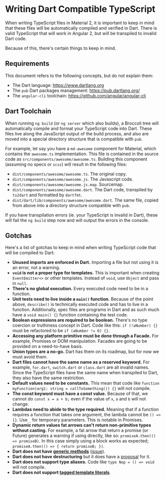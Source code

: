 # Writing Dart Compatible TypeScript

When writing TypeScript files in Material 2, it is important to keep in mind that these files will be automatically compiled and verified in Dart. There is valid TypeScript that will work in Angular 2, but will be transpiled to invalid Dart code.

Because of this, there's certain things to keep in mind.

## Requirements

This document refers to the following concepts, but do not explain them:

* The Dart language: https://www.dartlang.org
* The `pub` Dart packages management: https://pub.dartlang.org/
* The `angular-cli` toolchain: https://github.com/angular/angular-cli

## Dart Toolchain

When running `ng build` (or `ng server` which also builds), a Broccoli tree will automatically compile and format your TypeScript code into Dart.  These files live along the JavaScript output of the build process, and also are moved into a special directory structure that is compatible with `pub`.

For example, let say you have a `md-awesome` component for Material, which contains the `awesome.ts` implementation. This file is contained in the source code as `src/components/awesome/awesome.ts`. Building this component (assuming no specs or `scss`) will result in the following files:

* `dist/components/awesome/awesome.ts`. The original copy.
* `dist/components/awesome/awesome.js`. The Javascript code.
* `dist/components/awesome/awesome.js.map`. Sourcemap.
* `dist/components/awesome/awesome.dart`. The Dart code, transpiled by `ts2dart` and formatted by `dartfmt`.
* `dist/dart/lib/components/awesome/awesome.dart`. The same file, copied from above into a directory structure compatible with `pub`.

If you have transpilation errors (ie. your TypeScript is invalid in Dart), these will fail the `ng build` step now and will output the errors in the console.

## Gotchas

Here's a list of gotchas to keep in mind when writing TypeScript code that will be compiled to Dart:

* **Unused imports are enforced in Dart.** Importing a file but not using it is an error, not a warning.
* **`void` is not a proper type for templates.** This is important when creating `EventEmitter<>` or other templates. Instead of `void`, use `Object` and pass in `null`.
* **There's no global execution.** Every executed code need to be in a function.
* **Unit tests need to live inside a `main()` function.** Because of the point above, `describe()` is technically executed code and has to live in a function. Additionally, spec files are programs in Dart and as such much have a `void main() {}` function containing the test code.
* **Boolean expressions are required to be boolean.** There's no type coercion or truthiness concept in Dart. Code like this: `if (!aNumber) {}` must be refactored to be `if (aNumber != 0) {}`.
* **Accessing any platform primitive must be done through a Facade.** For example, Promises or DOM manipulation. Facades are going to be provided on a need-to-have basis.
* **Union types are a no-go.** Dart has them on its roadmap, but for now we must avoid them.
* **Dart files cannot have the same name as a reserved keyword.** For example, `for.dart`, `switch.dart` or `class.dart` are all invalid names. Since the TypeScript files have the same name when transpiled to Dart, they also have the same restriction.
* **Default values need to be constants.** This mean that code like `function myFunction(arg1: string = callToSomething()) {}` will not compile.
* **The const keyword must have a const value.** Because of that, we cannot do `const x = a + b;` even if the value of `x`, `a` and `b` will not change.
* **Lambdas need to abide to the type required.** Meaning that if a function requires a function that takes one argument, the lambda cannot be `() => {}`. Use `_` for temporary parameters. This is notable in Promises.
* **Dynamic return values fat arrows can't return non-primitive types without casting.** For example, a fat arrow that return a promise (or Future) generates a warning if using directly, like so: `promiseA.then(() => promiseB)`. In this case simply using a block works as expected; `promiseA.then(() => { return promiseB; })`.
* **Dart does not have [generic methods](http://www.typescriptlang.org/Handbook#generics)** ([issue](https://github.com/dart-lang/sdk/issues/254)).
* **Dart does not have destructuring** but it does have a [proposal](https://github.com/dart-lang/dart_enhancement_proposals/issues/24) for it.
* **Dart does not support type aliases.** Code like `type Nop = () => void` will not compile.
* **Dart does not support [tagged template literals](https://developer.mozilla.org/en-US/docs/Web/JavaScript/Reference/Template_literals#Tagged_template_literals)**.
